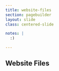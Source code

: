 ```yaml
---
title: website-files
section: pagebuilder
layout: slide
class: centered-slide

notes: |
  :)

---
```



## Website Files

